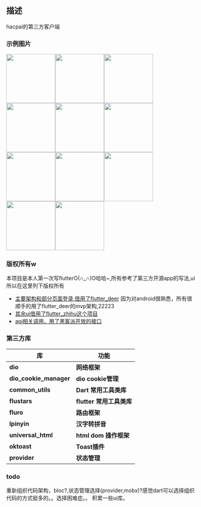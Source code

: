 ## 描述 
hacpai的第三方客户端

### 示例图片

<img src="https://github.com/zhangle1/ZLHacpai/blob/master/img/splash.png" width="130px"/><img src="https://github.com/zhangle1/ZLHacpai/blob/master/img/home_login.png" width="130px"/><img src="https://github.com/zhangle1/ZLHacpai/blob/master/img/home_follow.jpg" width="130px"/>
<img src="https://github.com/zhangle1/ZLHacpai/blob/master/img/home_hot.png" width="130px"/><img src="https://github.com/zhangle1/ZLHacpai/blob/master/img/home_recommend.jpg" width="130px"/><img src="https://github.com/zhangle1/ZLHacpai/blob/master/img/articles_detail.png" width="130px"/>
<img src="https://github.com/zhangle1/ZLHacpai/blob/master/img/channel.png" width="130px"/><img src="https://github.com/zhangle1/ZLHacpai/blob/master/img/dynamic.jpg" width="130px"/><img src="https://github.com/zhangle1/ZLHacpai/blob/master/img/my.png" width="130px"/>
<img src="https://github.com/zhangle1/ZLHacpai/blob/master/img/domain_list.jpg" width="130px"/><img src="https://github.com/zhangle1/ZLHacpai/blob/master/img/tag_list.png" width="130px"/>

### 版权所有w
本项目是本人第一次写flutterO(∩_∩)O哈哈~,所有参考了第三方开源app的写法,ui所以在这里列下版权所有

* [主要架构和部分页面登录,借用了flutter_deer](https://github.com/simplezhli/flutter_deer)
因为对android很熟悉，所有很顺手的用了flutter_deer的mvp架构,22223
* [其余ui借用了flutter_zhihu这个项目](https://github.com/xujiyou/zhihu-flutter)
* [api相关调用，用了黑客派开放的接口](https://hacpai.com/article/1488603534762)
### 第三方库
| 库                          | 功能             |
| -------------------------- | -------------- |
| **dio**                    | **网络框架**       |
| **dio_cookie_manager**     | **dio cookie管理**       |
| **common_utils**           | **Dart 常用工具类库**       |
| **flustars**               | **flutter 常用工具类库**       |
| **fluro**                  | **路由框架**       |
| **lpinyin**                | **汉字转拼音**       |
| **universal_html**         | **html dom 操作框架**       |
| **oktoast**                | **Toast插件**       |
| **provider**               | **状态管理**       |
### todo
重新组织代码架构，bloc?,状态管理选择(provider,mobx)?感觉dart可以选择组织代码的方式挺多的。。选择困难症。。
积累一些ui库。



